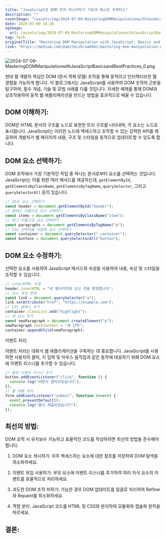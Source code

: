 ```yaml
---
title: "JavaScript로 DOM 조작 마스터하기 기본과 베스트 프랙티스"
description: ""
coverImage: "/assets/img/2024-07-09-MasteringDOMManipulationwithJavaScriptBasicsandBestPractices_0.png"
date: 2024-07-09 14:20
ogImage:
  url: /assets/img/2024-07-09-MasteringDOMManipulationwithJavaScriptBasicsandBestPractices_0.png
tag: Tech
originalTitle: "Mastering DOM Manipulation with JavaScript: Basics and Best Practices"
link: "https://medium.com/@amitmishraam941/mastering-dom-manipulation-with-javascript-basics-and-best-practices-e65775984648"
---
```


![2024-07-09-MasteringDOMManipulationwithJavaScriptBasicsandBestPractices_0.png](/assets/img/2024-07-09-MasteringDOMManipulationwithJavaScriptBasicsandBestPractices_0.png)

현대 웹 개발의 핵심인 DOM (문서 객체 모델) 조작을 통해 동적이고 인터랙티브한 웹 경험을 가능하게 합니다. 이 블로그에서는 JavaScript를 사용하여 DOM 조작의 근본을 탐구하며, 필수 개념, 기술 및 모범 사례를 다룰 것입니다. 자세한 예제를 통해 DOM과 상호작용하여 동적 웹 애플리케이션을 만드는 방법을 효과적으로 배울 수 있습니다.

## DOM 이해하기:

DOM은 HTML 문서의 구조를 노드로 표현한 트리 구조를 나타내며, 각 요소는 노드로 표시됩니다. JavaScript는 이러한 노드에 액세스하고 조작할 수 있는 강력한 API를 제공하여 개발자가 웹 페이지의 내용, 구조 및 스타일을 동적으로 업데이트할 수 있도록 합니다.

<div class="content-ad"></div>

## DOM 요소 선택하기:

DOM 조작에서 가장 기본적인 작업 중 하나는 문서로부터 요소를 선택하는 것입니다. JavaScript는 이를 위한 여러 메서드를 제공하는데, `getElementById`, `getElementsByClassName`, `getElementsByTagName`, `querySelector`, 그리고 `querySelectorAll` 등이 있습니다.

```js
// ID로 요소 선택하기
const header = document.getElementById("header");
// 클래스 이름으로 요소 선택하기
const items = document.getElementsByClassName("item");
// 태그 이름으로 요소 선택하기
const paragraphs = document.getElementsByTagName("p");
// CSS 선택자를 사용해 요소 선택하기
const container = document.querySelector(".container");
const buttons = document.querySelectorAll("button");
```

## DOM 요소 수정하기:

<div class="content-ad"></div>

선택한 요소를 사용하여 JavaScript 메서드와 속성을 사용하여 내용, 속성 및 스타일을 조작할 수 있습니다.

```js
// innerHTML 수정
header.innerHTML = "내 웹사이트에 오신 것을 환영합니다";
// 요소 속성 변경
const link = document.querySelector("a");
link.setAttribute("href", "https://example.com");
// CSS 클래스 추가
container.classList.add("highlight");
// 새 요소 추가
const newParagraph = document.createElement("p");
newParagraph.textContent = "새 단락";
container.appendChild(newParagraph);
```

이벤트 처리:

이벤트 처리는 대화식 웹 애플리케이션을 구축하는 데 중요합니다. JavaScript를 사용하면 사용자의 클릭, 키 입력 및 마우스 움직임과 같은 동작에 대응하기 위해 DOM 요소에 이벤트 리스너를 추가할 수 있습니다.

<div class="content-ad"></div>

```js
// 클릭 이벤트 리스너 추가
button.addEventListener("click", function () {
  console.log("버튼이 클릭되었습니다");
});
// 폼 제출 처리
form.addEventListener("submit", function (event) {
  event.preventDefault();
  console.log("폼이 제출되었습니다");
});
```

## **최선의 방법:**

DOM 조작 시 유지보수 가능하고 효율적인 코드를 작성하려면 최선의 방법을 준수해야 합니다.

1. DOM 요소 캐시하기: 자주 액세스하는 요소에 대한 참조를 저장하여 DOM 탐색을 최소화하세요.

<div class="content-ad"></div>

2. 이벤트 위임 사용하기: 부모 요소에 이벤트 리스너를 추가하여 여러 자식 요소의 이벤트를 효율적으로 처리하세요.

3. 과도한 DOM 조작 피하기: 가능한 경우 DOM 업데이트를 일괄로 처리하여 Reflow와 Repaint를 최소화하세요.

4. 역할 분리: JavaScript 코드를 HTML 및 CSS와 분리하여 모듈화와 캡슐화 원칙을 따르세요.

## 결론:

